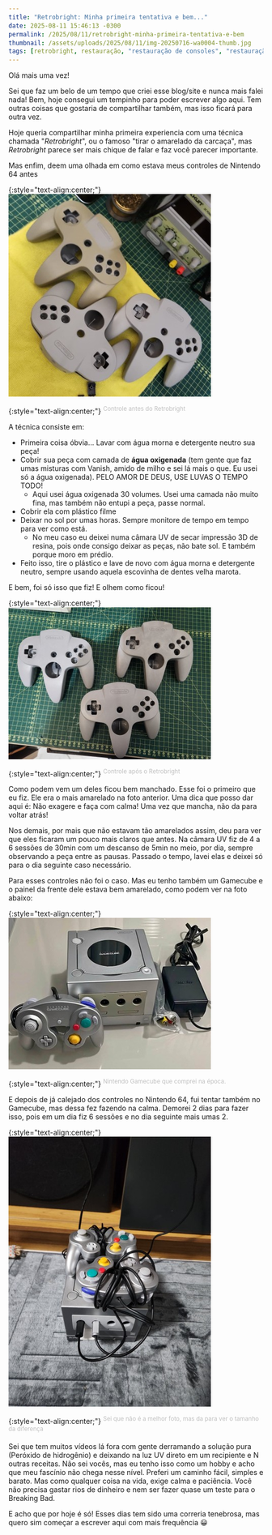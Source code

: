 ```yaml
---
title: "Retrobright: Minha primeira tentativa e bem..."
date: 2025-08-11 15:46:13 -0300
permalink: /2025/08/11/retrobright-minha-primeira-tentativa-e-bem
thumbnail: /assets/uploads/2025/08/11/img-20250716-wa0004-thumb.jpg
tags: [retrobright, restauração, "restauração de consoles", "restauração de plásticos", "limpeza de consoles", mods, manutenção, dicas, tutoriais]
---
```


Olá mais uma vez!

Sei que faz um belo de um tempo que criei esse blog/site e nunca mais falei nada! Bem, hoje consegui um tempinho para poder escrever algo aqui. Tem outras coisas que gostaria de compartilhar também, mas isso ficará para outra vez.

Hoje queria compartilhar minha primeira experiencia com uma técnica chamada "*Retrobright*", ou o famoso "tirar o amarelado da carcaça", mas *Retrobright* parece ser mais chique de falar e faz você parecer importante.

Mas enfim, deem uma olhada em como estava meus controles de Nintendo 64 antes

{:style="text-align:center;"}
[![](/assets/uploads/2025/08/11/img-20250716-wa0004-thumb.jpg)](/assets/uploads/2025/08/11/img-20250716-wa0004.jpg)

{:style="text-align:center;"}
<sup><font color="#C0C0C0">Controle antes do Retrobright</font></sup>

A técnica consiste em: 
* Primeira coisa óbvia... Lavar com água morna e detergente neutro sua peça!
* Cobrir sua peça com camada de **água oxigenada** (tem gente que faz umas misturas com Vanish, amido de milho e sei lá mais o que. Eu usei só a água oxigenada). PELO AMOR DE DEUS, USE LUVAS O TEMPO TODO!
  * Aqui usei água oxigenada 30 volumes. Usei uma camada não muito fina, mas também não entupi a peça, passe normal.
* Cobrir ela com plástico filme
* Deixar no sol por umas horas. Sempre monitore de tempo em tempo para ver como está.
  * No meu caso eu deixei numa câmara UV de secar impressão 3D de resina, pois onde consigo deixar as peças, não bate sol. E também porque moro em prédio.
* Feito isso, tire o plástico e lave de novo com água morna e detergente neutro, sempre usando aquela escovinha de dentes velha marota.

E bem, foi só isso que fiz! E olhem como ficou!

{:style="text-align:center;"}
[![](/assets/uploads/2025/08/11/20250723-222342-thumb.jpg)](/assets/uploads/2025/08/11/20250723-222342.jpg)

{:style="text-align:center;"}
<sup><font color="#C0C0C0">Controle após o Retrobright</font></sup>

Como podem vem um deles ficou bem manchado. Esse foi o primeiro que eu fiz. Ele era o mais amarelado na foto anterior. Uma dica que posso dar aqui é: Não exagere e faça com calma! Uma vez que mancha, não da para voltar atrás!

Nos demais, por mais que não estavam tão amarelados assim, deu para ver que eles ficaram um pouco mais claros que antes. Na câmara UV fiz de 4 a 6 sessões de 30min com um descanso de 5min no meio, por dia, sempre observando a peça entre as pausas. Passado o tempo, lavei elas e deixei só para o dia seguinte caso necessário.

Para esses controles não foi o caso. Mas eu tenho também um Gamecube e o painel da frente dele estava bem amarelado, como podem ver na foto abaixo:

{:style="text-align:center;"}
[![](/assets/uploads/2025/08/11/380430477-10087431811330423-771493546049058943-n-thumb.jpg)](/assets/uploads/2025/08/11/380430477-10087431811330423-771493546049058943-n.jpg)

{:style="text-align:center;"}
<sup><font color="#C0C0C0">Nintendo Gamecube que comprei na época.</font></sup>

E depois de já calejado dos controles no Nintendo 64, fui tentar também no Gamecube, mas dessa fez fazendo na calma. Demorei 2 dias para fazer isso, pois em um dia fiz 6 sessões e no dia seguinte mais umas 2.

{:style="text-align:center;"}
[![](/assets/uploads/2025/08/11/20250720-225556-preview-thumb.jpg)](/assets/uploads/2025/08/11/20250720-225556-preview.jpg)

{:style="text-align:center;"}
<sup><font color="#C0C0C0">Sei que não é a melhor foto, mas da para ver o tamanho da diferença</font></sup>

Sei que tem muitos vídeos lá fora com gente derramando a solução pura (Peróxido de hidrogênio) e deixando na luz UV direto em um recipiente e N outras receitas. Não sei vocês, mas eu tenho isso como um hobby e acho que meu fascínio não chega nesse nível. Preferi um caminho fácil, simples e barato. Mas como qualquer coisa na vida, exige calma e paciência. Você não precisa gastar rios de dinheiro e nem ser fazer quase um teste para o Breaking Bad.

E acho que por hoje é só! Esses dias tem sido uma correria tenebrosa, mas quero sim começar a escrever aqui com mais frequência 😀
